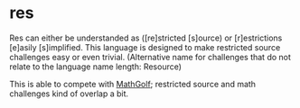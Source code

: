 # res
Res can either be understanded as ([re]stricted [s]ource) or [r]estrictions [e]asily [s]implified. This language is designed to make restricted source challenges easy or even trivial. (Alternative name for challenges that do not relate to the language name length: Resource)

This is able to compete with [MathGolf](https://github.com/maxbergmark/mathgolf); restricted source and math challenges kind of overlap a bit.
